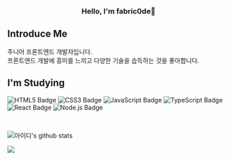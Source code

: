 <div align="center">
  <h3>Hello, I'm fabric0de🙌</h3>
</div>


## Introduce Me  
주니어 프론트엔드 개발자입니다.</br>
프론트엔드 개발에 흥미를 느끼고 다양한 기술을 습득하는 것을 좋아합니다.


## I'm Studying
<img src='https://img.shields.io/badge/-HTML5-e34f26?style=flat&logo=HTML5&logoColor=white' alt='HTML5 Badge'/> <img src='https://img.shields.io/badge/-CSS3-1572B6?style=flat&logo=CSS3&logoColor=white' alt='CSS3 Badge'/>
<img src='https://img.shields.io/badge/-JavaScript-f1e05a?style=flat&logo=JavaScript&logoColor=white' alt='JavaScript Badge'/>
<img src='https://img.shields.io/badge/-TypeScript-3178c6?style=flat&logo=TypeScript&logoColor=white' alt='TypeScript Badge'/>
<img src='https://img.shields.io/badge/-React-61DAFB?style=flat&logo=React&logoColor=white' alt='React Badge'/>
<img src='https://img.shields.io/badge/-Node.js-339933?style=flat&logo=Node.js&logoColor=white' alt='Node.js Badge'/>


</br>

![아이디's github stats](https://github-readme-stats.vercel.app/api?username=fabric0de&show_icons=true)

<img  src="https://github-readme-stats.vercel.app/api/top-langs/?username=fabric0de&layout=compact&theme=nord&hide_border=true" />
<!--
**fabric0de/fabric0de** is a ✨ _special_ ✨ repository because its `README.md` (this file) appears on your GitHub profile.

Here are some ideas to get you started:



- 🔭 I’m currently working on ...
- 🌱 I’m currently learning ...
- 👯 I’m looking to collaborate on ...
- 🤔 I’m looking for help with ...
- 💬 Ask me about ...
- 📫 How to reach me: ...
- 😄 Pronouns: ...
- ⚡ Fun fact: ...
-->

